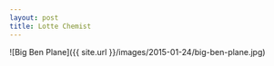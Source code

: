 ```yaml
---
layout: post
title: Lotte Chemist
---
```



![Big Ben Plane]({{ site.url }}/images/2015-01-24/big-ben-plane.jpg)

